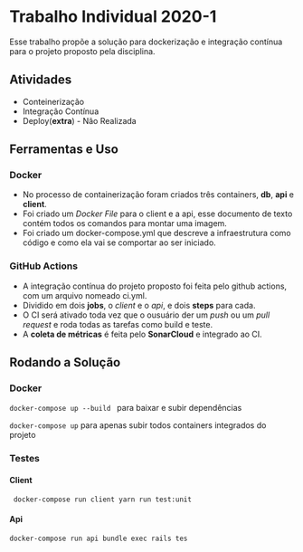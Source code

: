 # Trabalho Individual 2020-1

Esse trabalho propõe a solução para dockerização e integração contínua para o projeto proposto pela disciplina.

## Atividades

* Conteinerização
* Integração Contínua
* Deploy(**extra**) - Não Realizada

## Ferramentas e Uso

### Docker
* No processo de containerização foram criados três containers, **db**, **api** e **client**.
* Foi criado um *Docker File* para o client e a api, esse documento de texto contém todos os comandos para montar uma imagem.
* Foi criado um docker-compose.yml que descreve a infraestrutura como código e como ela vai se comportar ao ser iniciado.

### GitHub Actions
* A integração contínua do projeto proposto foi feita pelo github actions, com um arquivo nomeado ci.yml. 
* Dividido em dois **jobs**, o *client* e o *api*, e dois **steps** para cada.
* O CI será ativado toda vez que o ousuário der um *push* ou um *pull request* e roda todas as tarefas como build e teste.
* A **coleta de métricas** é feita pelo **SonarCloud** e integrado ao CI.

## Rodando a Solução

### Docker
``docker-compose up --build `` para baixar e subir dependências

``docker-compose up`` para apenas subir todos containers integrados do projeto

### Testes

#### Client
`` docker-compose run client yarn run test:unit``

#### Api
``docker-compose run api bundle exec rails tes`` 